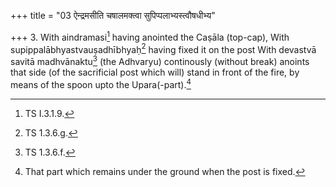+++
title = "03 ऐन्द्रमसीति चषालमक्त्वा सुपिप्पलाभ्यस्त्वौषधीभ्य"

+++
3. With aindramasi[^1] having anointed the Caṣāla (top-cap), With supippalābhyastvauṣadhībhyaḥ[^2] having fixed it on the post With devastvā savitā madhvānaktu[^3] (the Adhvaryu) continously (without break) anoints that side (of the sacrificial post which will) stand in front of the fire, by means of the spoon upto the Upara(-part).[^4]  

[^1]: TS I.3.1.9.  

[^2]: TS 1.3.6.g.  

[^3]: TS 1.3.6.f.  

[^4]: That part which remains under the ground when the post is fixed.  
